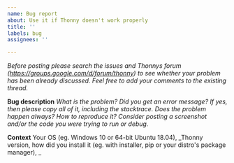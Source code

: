 ```yaml
---
name: Bug report
about: Use it if Thonny doesn't work properly
title: ''
labels: bug
assignees: ''

---
```


_Before posting please search the issues and Thonnys forum (https://groups.google.com/d/forum/thonny) to see whether your problem has been already discussed. Feel free to add your comments to the existing thread._

**Bug description**
_What is the problem? Did you get an error message? If yes, then please copy all of it, including the stacktrace. Does the problem happen always? How to reproduce it? Consider posting a screenshot and/or the code you were trying to run or debug._

**Context**
Your OS (eg. Windows 10 or 64-bit Ubuntu 18.04), _Thonny version, how did you install it (eg. with installer, pip or your distro's package manager), _
